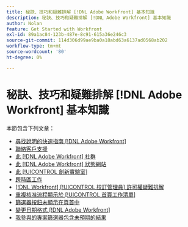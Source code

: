 ```yaml
---
title: 秘訣、技巧和疑難排解 [!DNL Adobe Workfront] 基本知識
description: 秘訣、技巧和疑難排解 [!DNL Adobe Workfront] 基本知識
author: Nolan
feature: Get Started with Workfront
exl-id: 89a1ac84-123b-487e-8c91-615a36e246c3
source-git-commit: 114d306d99ae9ba0a18abd63a6137ad0568ab202
workflow-type: tm+mt
source-wordcount: '80'
ht-degree: 0%

---
```


# 秘訣、技巧和疑難排解 [!DNL Adobe Workfront] 基本知識

本節包含下列文章：

* [尋找說明的快速指南 [!DNL Adobe Workfront]](../../workfront-basics/tips-tricks-and-troubleshooting/guide-for-help-in-workfront.md)
* [聯絡客戶支援](../../workfront-basics/tips-tricks-and-troubleshooting/contact-customer-support.md)
* [此 [!DNL Adobe Workfront] 社群](../../workfront-basics/tips-tricks-and-troubleshooting/workfront-community.md)
* [此 [!DNL Adobe Workfront] 狀態網站](../../workfront-basics/tips-tricks-and-troubleshooting/understand-the-status-site.md)
* [此 [!UICONTROL 創新實驗室]](../../workfront-basics/tips-tricks-and-troubleshooting/idea-exchange.md)
* [跨時區工作](../../workfront-basics/tips-tricks-and-troubleshooting/working-across-timezones.md)
* [[!DNL Workfront] [!UICONTROL 校訂管理員] 許可權疑難排解](../../workfront-basics/tips-tricks-and-troubleshooting/wp-manager-permissions-troubleshooting.md)
* [重複核准流程顯示於 [!UICONTROL 首頁工作清單]](../../workfront-basics/tips-tricks-and-troubleshooting/duplicate-apprval-processes-home.md)
* [篩選器按鈕未顯示在頁首中](../../workfront-basics/tips-tricks-and-troubleshooting/filter-buttons-do-not-display-in-page-headers.md)
* [變更日期格式 [!DNL Adobe Workfront]](../tips-tricks-and-troubleshooting/change-date-format-chrome.md)
* [我參與的專案篩選器包含未預期的結果](../tips-tricks-and-troubleshooting/projects-im-on-filter-including-unexpected-results.md)
